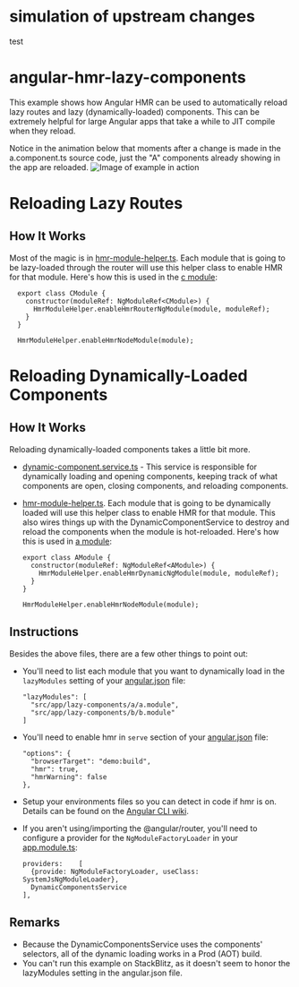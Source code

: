 # simulation of upstream changes
test

# angular-hmr-lazy-components
This example shows how Angular HMR can be used to automatically reload lazy routes and lazy (dynamically-loaded) components. This can be extremely helpful for large Angular apps that take a while to JIT compile when they reload.

Notice in the animation below that moments after a change is made in the a.component.ts source code, just the "A" components already showing in the app are reloaded. 
![Image of example in action](https://github.com/wags1999/angular-hmr-lazy-components/blob/master/img/example.gif)

# Reloading Lazy Routes

## How It Works
Most of the magic is in [hmr-module-helper.ts](https://github.com/wags1999/angular-hmr-lazy-components/blob/master/src/app/hmr-module-helper.ts). Each module that is going to be lazy-loaded through the router will use this helper class to enable HMR for that module.  Here's how this is used in the [c module](https://github.com/wags1999/angular-hmr-lazy-components/blob/master/src/app/lazy-routes/c/c.module.ts):
 
      export class CModule {
        constructor(moduleRef: NgModuleRef<CModule>) {
          HmrModuleHelper.enableHmrRouterNgModule(module, moduleRef);
        }
      }
      
      HmrModuleHelper.enableHmrNodeModule(module);
 
# Reloading Dynamically-Loaded Components
 
## How It Works
Reloading dynamically-loaded components takes a little bit more.
* [dynamic-component.service.ts](https://github.com/wags1999/angular-hmr-lazy-components/blob/master/src/app/dynamic-components.service.ts) - This service is responsible for dynamically loading and opening components, keeping track of what components are open, closing components, and reloading components.
* [hmr-module-helper.ts](https://github.com/wags1999/angular-hmr-lazy-components/blob/master/src/app/hmr-module-helper.ts). Each module that is going to be dynamically loaded will use this helper class to enable HMR for that module.  This also wires things up with the DynamicComponentService to destroy and reload the components when the module is hot-reloaded. Here's how this is used in [a module](https://github.com/wags1999/angular-hmr-lazy-components/blob/master/src/app/lazy-components/a/a.module.ts):
 
      export class AModule {
        constructor(moduleRef: NgModuleRef<AModule>) {
          HmrModuleHelper.enableHmrDynamicNgModule(module, moduleRef);
        }
      }
      
      HmrModuleHelper.enableHmrNodeModule(module); 
 
## Instructions
Besides the above files, there are a few other things to point out:
* You'll need to list each module that you want to dynamically load in the `lazyModules` setting of your [angular.json](https://github.com/wags1999/angular-hmr-lazy-components/blob/master/angular.json) file:
 
      "lazyModules": [
        "src/app/lazy-components/a/a.module",
        "src/app/lazy-components/b/b.module"
      ]

* You'll need to enable hmr in `serve` section of your [angular.json](https://github.com/wags1999/angular-hmr-lazy-components/blob/master/angular.json) file:

      "options": {
        "browserTarget": "demo:build",
        "hmr": true,
        "hmrWarning": false
      },
 
* Setup your environments files so you can detect in code if hmr is on.  Details can be found on the [Angular CLI wiki](https://github.com/angular/angular-cli/wiki/stories-configure-hmr#add-environment-for-hmr).
* If you aren't using/importing the @angular/router, you'll need to configure a provider for the `NgModuleFactoryLoader` in your [app.module.ts](https://github.com/wags1999/angular-hmr-lazy-components/blob/master/src/app/app.module.ts):

      providers:    [
        {provide: NgModuleFactoryLoader, useClass: SystemJsNgModuleLoader},
        DynamicComponentsService
      ],

## Remarks
* Because the DynamicComponentsService uses the components' selectors, all of the dynamic loading works in a Prod (AOT) build.
* You can't run this example on StackBlitz, as it doesn't seem to honor the lazyModules setting in the angular.json file.
